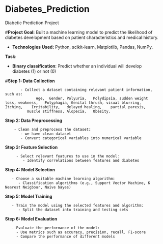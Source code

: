 # Diabetes_Prediction
Diabetic Prediction Project

#**Project Goal:** Built a machine learning model to predict the likelihood of diabetes development based on patient characteristics and medical history.
- **Technologies Used:** Python, scikit-learn, Matplotlib, Pandas, NumPy.



**Task:**
- **Binary classification**: Predict whether an individual will develop diabetes (1) or not (0)



#**Step 1: Data Collection**



           - Collect a dataset containing relevant patient information, such as:
                  Age,	Gender,	Polyuria,	Polydipsia,	sudden weight loss,	weakness,	Polyphagia,	Genital thrush,	visual blurring,	Itching,	Irritability,	delayed healing,	partial paresis,	 
              muscle stiffness,	Alopecia,	Obesity.


  
**Step 2: Data Preprocessing**



        - Clean and preprocess the dataset:
           - we have clean dataset
           - Convert categorical variables into numerical variable
**Step 3: Feature Selection**


         - Select relevant features to use in the model:
            - Identify correlations between features and diabetes


           
**Step 4: Model Selection**



       - Choose a suitable machine learning algorithm:
          - Classification algorithms (e.g., Support Vector Machine, K Nearest Neigbour, Naive bayes)


           
**Step 5: Model Training**




       - Train the model using the selected features and algorithm:
          - Split the dataset into training and testing sets



**Step 6: Model Evaluation**



       - Evaluate the performance of the model:
         - Use metrics such as accuracy, precision, recall, F1-score
         - Compare the performance of different models 

